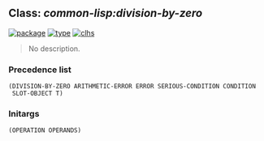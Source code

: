 ## Class: ***common-lisp:division-by-zero***
[![package](https://img.shields.io/badge/Package-COMMON--LISP-5f9ea0.svg?style=social&colorA=999999)](../) [![type](https://img.shields.io/badge/Type-Class-5f9ea0.svg?style=social&colorA=999999)](../#class) [![clhs](https://img.shields.io/badge/CLHS-DIVISION--BY--ZERO-5f9ea0.svg?style=social&colorA=999999)](http://www.lispworks.com/documentation/HyperSpec/Body/e_divisi.htm) 

> No description.

### Precedence list
```
(DIVISION-BY-ZERO ARITHMETIC-ERROR ERROR SERIOUS-CONDITION CONDITION
 SLOT-OBJECT T)
```
### Initargs
```
(OPERATION OPERANDS)
```
